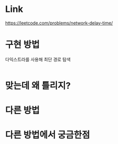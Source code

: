 # Link
https://leetcode.com/problems/network-delay-time/

# 구현 방법

다익스트라를 사용해 최단 경로 탐색

```python


```

# 맞는데 왜 틀리지?


# 다른 방법


# 다른 방법에서 궁금한점